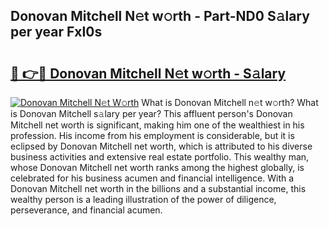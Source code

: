 ## Donovan Mitchell N𝚎t w𝚘rth - Part-ND0 S𝚊lary per year FxI0s

# <h2><a href="http://gc4ekpv.nevu.top/?p=Donovan+Mitchell">🔗 👉🔴 Donovan Mitchell N𝚎t w𝚘rth - S𝚊lary</a></h2>

[![Donovan Mitchell N𝚎t W𝚘rth](https://i.imgur.com/Oavwk0R.jpeg)](http://gc4ekpv.nevu.top/?p=Donovan+Mitchell)
What is Donovan Mitchell n𝚎t w𝚘rth? What is Donovan Mitchell s𝚊lary per year?
This affluent person's Donovan Mitchell net worth is significant, making him one of the wealthiest in his profession. His income from his employment is considerable, but it is eclipsed by Donovan Mitchell net worth, which is attributed to his diverse business activities and extensive real estate portfolio. This wealthy man, whose Donovan Mitchell net worth ranks among the highest globally, is celebrated for his business acumen and financial intelligence. With a Donovan Mitchell net worth in the billions and a substantial income, this wealthy person is a leading illustration of the power of diligence, perseverance, and financial acumen.
